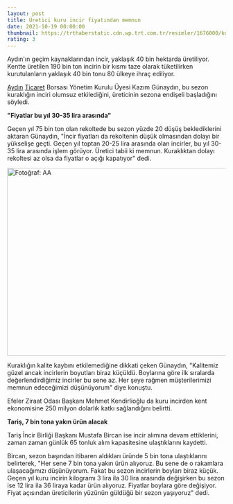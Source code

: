 ```yaml
--- 
layout: post
title: Üretici kuru incir fiyatından memnun
date: 2021-10-19 00:00:00
thumbnail: https://trthaberstatic.cdn.wp.trt.com.tr/resimler/1676000/kuru-incir-aa-1677361.jpg
rating: 3
---
```

<p>
	Aydın'ın geçim kaynaklarından incir, yaklaşık 40 bin hektarda üretiliyor. Kentte üretilen 190 bin ton incirin bir kısmı taze olarak tüketilirken kurutulanların yaklaşık 40 bin tonu 80 ülkeye ihraç ediliyor.</p>
<p>
	<a href="https://www.trthaber.com/etiket/aydin/" target="_blank">Aydın</a> <a href="https://www.trthaber.com/etiket/ticaret/" target="_blank">Ticaret</a> Borsası Yönetim Kurulu Üyesi Kazım Günaydın, bu sezon kuraklığın inciri olumsuz etkilediğini, üreticinin sezona endişeli başladığını söyledi.</p>
<p>
	<strong>"Fiyatlar bu yıl 30-35 lira arasında"</strong></p>
<p>
	Geçen yıl 75 bin ton olan rekoltede bu sezon yüzde 20 düşüş beklediklerini aktaran Günaydın, "İncir fiyatları da rekoltenin düşük olmasından dolayı bir yükselişe geçti. Geçen yıl toptan 20-25 lira arasında olan incirler, bu yıl 30-35 lira arasında işlem görüyor. Üretici tabii ki memnun. Kuraklıktan dolayı rekoltesi az olsa da fiyatlar o açığı kapatıyor" dedi.</p>
<p>
	<img alt="Fotoğraf: AA" src="../dosyalar/images/20211019_2_50501692_69792405.jpg" style="width: 650px; height: 433px;" /></p>
<p>
	Kuraklığın kalite kaybını etkilemediğine dikkati çeken Günaydın, "Kalitemiz güzel ancak incirlerin boyutları biraz küçüldü. Boylarına göre ilk sıralarda değerlendirdiğimiz incirler bu sene az. Her şeye rağmen müşterilerimizi memnun edeceğimizi düşünüyorum" diye konuştu.</p>
<p>
	Efeler Ziraat Odası Başkanı Mehmet Kendirlioğlu da kuru incirden kent ekonomisine 250 milyon dolarlık katkı sağlandığını belirtti.</p>
<p>
	<strong>Tariş, 7 bin tona yakın ürün alacak</strong></p>
<p>
	Tariş İncir Birliği Başkanı Mustafa Bircan ise incir alımına devam ettiklerini, zaman zaman günlük 65 tonluk alım kapasitesine ulaştıklarını kaydetti.</p>
<p>
	Bircan, sezon başından itibaren aldıkları üründe 5 bin tona ulaştıklarını belirterek, "Her sene 7 bin tona yakın ürün alıyoruz. Bu sene de o rakamlara ulaşacağımızı düşünüyorum. Fakat bu sezon incirlerin boyları biraz küçük. Geçen yıl kuru incirin kilogramı 3 lira ila 30 lira arasında değişirken bu sezon ise 12 lira ila 36 liraya kadar ürün alıyoruz. Fiyatlar boylara göre değişiyor. Fiyat açısından üreticilerin yüzünün güldüğü bir sezon yaşıyoruz" dedi.</p>
